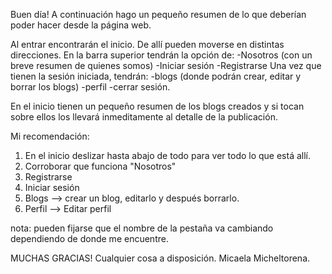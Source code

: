 Buen día! A continuación hago un pequeño resumen de lo que deberían poder hacer desde la página web.

Al entrar encontrarán el inicio. De allí pueden moverse en distintas direcciones. En la barra superior tendrán la opción de: -Nosotros (con un breve resumen de quienes somos) -Iniciar sesión -Registrarse 
Una vez que tienen la sesión iniciada, tendrán: -blogs (donde podrán crear, editar y borrar los blogs) -perfil -cerrar sesión.

En el inicio tienen un pequeño resumen de los blogs creados y si tocan sobre ellos los llevará inmeditamente al detalle de la publicación.

Mi recomendación:

1. En el inicio deslizar hasta abajo de todo para ver todo lo que está allí.
2. Corroborar que funciona "Nosotros"
2. Registrarse
4. Iniciar sesión
5. Blogs --> crear un blog, editarlo y después borrarlo.
6. Perfil --> Editar perfil


nota: pueden fijarse que el nombre de la pestaña va cambiando dependiendo de donde me encuentre.

MUCHAS GRACIAS! Cualquier cosa a disposición. Micaela Micheltorena.
